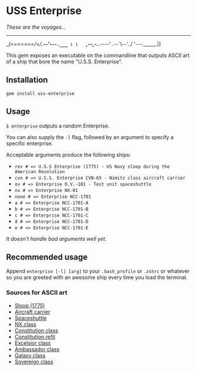 # USS Enterprise

*These are the voyages...*

 ________________        _
 \__(=======/_=_/____.--'-`--.___
           \ \   `,--,-.___.----'
         .--`\\--'../
        '---._____.|]



This gem exposes an executable on the commandline that outputs ASCII art of a ship that bore the name "U.S.S. Enterprise".

## Installation

`gem install uss-enterprise`

## Usage

`$ enterprise` outputs a random Enterprise.

You can also supply the `-l` flag, followed by an argument to specify a specific enterprise.

Acceptable arguments produce the following ships:

- `rev # => U.S.S Enterprise (1775) - US Navy sloop during the American Revolution`
- `cvn # => U.S.S. Enterprise CVN-65 - Nimitz class aircraft carrier`
- `ov # => Enterprise O.V.-101 - Test unit spaceshuttle`
- `nx # => Enterprise NX-01`
- `none # => Enterprise NCC-1701`
- `a # => Enterprise NCC-1701-A`
- `b # => Enterprise NCC-1701-B`
- `c # => Enterprise NCC-1701-C`
- `d # => Enterprise NCC-1701-D`
- `e # => Enterprise NCC-1701-E`

*It doesn't handle bad arguments well yet.*

## Recommended usage

Append `enterprise [-l] [arg]` to your `.bash_profile` or `.zshrc` or whatever so you are greeted with an awesome ship every time you load the terminal.


### Sources for ASCII art

- [Sloop (1775)](http://www.ascii-code.com/ascii-art/vehicles/boats.php)
- [Aircraft carrier](http://carrier.ascii.uk/)
- [Spaceshuttle](http://www.ascii-code.com/ascii-art/space/spaceships.php)
- [NX class](https://startrekasciiart.blogspot.co.uk/2011/05/nx-class.html)
- [Constitution class](https://startrekasciiart.blogspot.co.uk/2011/06/constitution-class.html)
- [Constitution refit](https://startrekasciiart.blogspot.co.uk/2011/06/constitution-class-refit.html)
- [Excelsior class](https://startrekasciiart.blogspot.co.uk/2011/05/excelsior-class.html)
- [Ambassador class](https://startrekasciiart.blogspot.co.uk/2011/06/ambassador-class.html)
- [Galaxy class](https://startrekasciiart.blogspot.co.uk/2011/05/galaxy-class.html)
- [Sovereign class](https://startrekasciiart.blogspot.co.uk/2011/05/sovereign-class.html)
